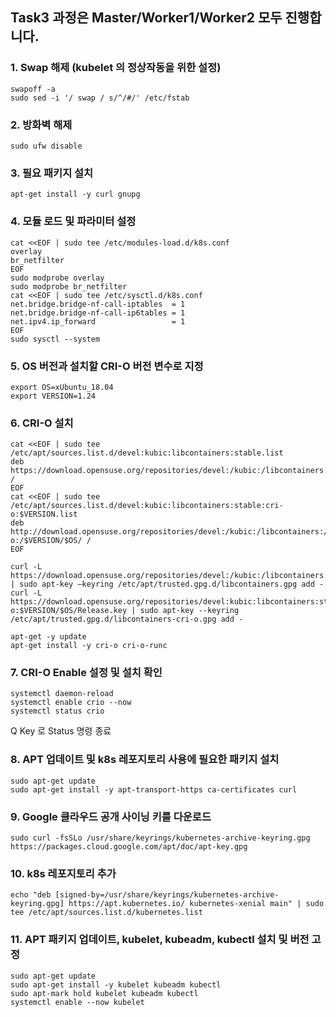 ## Task3 과정은 Master/Worker1/Worker2 모두 진행합니다.

### 1.	Swap 해제 (kubelet 의 정상작동을 위한 설정)

```
swapoff -a
sudo sed -i '/ swap / s/^/#/' /etc/fstab
```

### 2.	방화벽 해제

```
sudo ufw disable
```

### 3.	필요 패키지 설치

```
apt-get install -y curl gnupg
```

### 4.	모듈 로드 및 파라미터 설정

```
cat <<EOF | sudo tee /etc/modules-load.d/k8s.conf
overlay
br_netfilter
EOF
sudo modprobe overlay
sudo modprobe br_netfilter
cat <<EOF | sudo tee /etc/sysctl.d/k8s.conf
net.bridge.bridge-nf-call-iptables  = 1
net.bridge.bridge-nf-call-ip6tables = 1
net.ipv4.ip_forward                 = 1
EOF
sudo sysctl --system
```

### 5.	OS 버전과 설치할 CRI-O 버전 변수로 지정

```
export OS=xUbuntu_18.04
export VERSION=1.24
```

### 6.	CRI-O 설치

```
cat <<EOF | sudo tee /etc/apt/sources.list.d/devel:kubic:libcontainers:stable.list
deb https://download.opensuse.org/repositories/devel:/kubic:/libcontainers:/stable/$OS/ /
EOF
cat <<EOF | sudo tee /etc/apt/sources.list.d/devel:kubic:libcontainers:stable:cri-o:$VERSION.list
deb http://download.opensuse.org/repositories/devel:/kubic:/libcontainers:/stable:/cri-o:/$VERSION/$OS/ /
EOF

curl -L https://download.opensuse.org/repositories/devel:/kubic:/libcontainers:/stable/$OS/Release.key | sudo apt-key –keyring /etc/apt/trusted.gpg.d/libcontainers.gpg add -
curl -L https://download.opensuse.org/repositories/devel:kubic:libcontainers:stable:cri-o:$VERSION/$OS/Release.key | sudo apt-key --keyring /etc/apt/trusted.gpg.d/libcontainers-cri-o.gpg add -

apt-get -y update
apt-get install -y cri-o cri-o-runc
```


### 7.	CRI-O Enable 설정 및 설치 확인

```
systemctl daemon-reload
systemctl enable crio --now
systemctl status crio
```

Q Key 로 Status 명령 종료

### 8.	APT 업데이트 및 k8s 레포지토리 사용에 필요한 패키지 설치

```
sudo apt-get update
sudo apt-get install -y apt-transport-https ca-certificates curl
```

### 9.	Google 클라우드 공개 사이닝 키를 다운로드

```
sudo curl -fsSLo /usr/share/keyrings/kubernetes-archive-keyring.gpg https://packages.cloud.google.com/apt/doc/apt-key.gpg
```

### 10.	k8s 레포지토리 추가

```
echo "deb [signed-by=/usr/share/keyrings/kubernetes-archive-keyring.gpg] https://apt.kubernetes.io/ kubernetes-xenial main" | sudo tee /etc/apt/sources.list.d/kubernetes.list
```

### 11.	APT 패키지 업데이트, kubelet, kubeadm, kubectl 설치 및 버전 고정

```
sudo apt-get update
sudo apt-get install -y kubelet kubeadm kubectl
sudo apt-mark hold kubelet kubeadm kubectl
systemctl enable --now kubelet
```